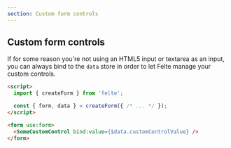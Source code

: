 ```yaml
---
section: Custom form controls
---
```


## Custom form controls

If for some reason you're not using an HTML5 input or textarea as an input, you can always bind to the `data` store in order to let Felte manage your custom controls.

```html
<script>
  import { createForm } from 'felte';

  const { form, data } = createForm({ /* ... */ });
</script>

<form use:form>
  <SomeCustomControl bind:value={$data.customControlValue} />
</form>
```
